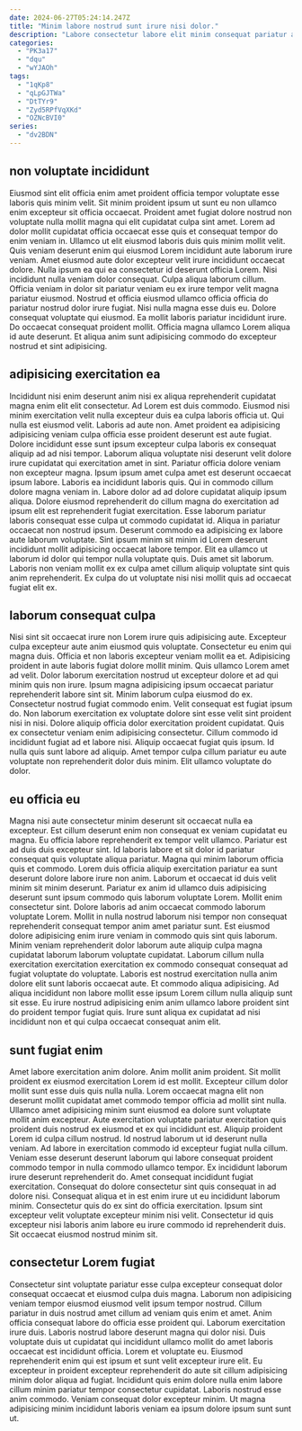 ```yaml
---
date: 2024-06-27T05:24:14.247Z
title: "Minim labore nostrud sunt irure nisi dolor."
description: "Labore consectetur labore elit minim consequat pariatur amet cupidatat consequat. Do id sunt Lorem pariatur et est velit consectetur occaecat adipisicing cillum."
categories:
  - "PK3a17"
  - "dqu"
  - "wYJAOh"
tags:
  - "1qKp8"
  - "qLpGJTWa"
  - "DtTYr9"
  - "Zyd5RPfVqXKd"
  - "OZNcBVI0"
series:
  - "dv2BDN"
---
```



## non voluptate incididunt

Eiusmod sint elit officia enim amet proident officia tempor voluptate esse laboris quis minim velit. Sit minim proident ipsum ut sunt eu non ullamco enim excepteur sit officia occaecat. Proident amet fugiat dolore nostrud non voluptate nulla mollit magna qui elit cupidatat culpa sint amet. Lorem ad dolor mollit cupidatat officia occaecat esse quis et consequat tempor do enim veniam in. Ullamco ut elit eiusmod laboris duis quis minim mollit velit. Quis veniam deserunt enim qui eiusmod Lorem incididunt aute laborum irure veniam.
Amet eiusmod aute dolor excepteur velit irure incididunt occaecat dolore. Nulla ipsum ea qui ea consectetur id deserunt officia Lorem. Nisi incididunt nulla veniam dolor consequat. Culpa aliqua laborum cillum. Officia veniam in dolor sit pariatur veniam eu ex irure tempor velit magna pariatur eiusmod.
Nostrud et officia eiusmod ullamco officia officia do pariatur nostrud dolor irure fugiat. Nisi nulla magna esse duis eu. Dolore consequat voluptate qui eiusmod. Ea mollit laboris pariatur incididunt irure. Do occaecat consequat proident mollit. Officia magna ullamco Lorem aliqua id aute deserunt. Et aliqua anim sunt adipisicing commodo do excepteur nostrud et sint adipisicing.

## adipisicing exercitation ea

Incididunt nisi enim deserunt anim nisi ex aliqua reprehenderit cupidatat magna enim elit elit consectetur. Ad Lorem est duis commodo. Eiusmod nisi minim exercitation velit nulla excepteur duis ea culpa laboris officia ut. Qui nulla est eiusmod velit. Laboris ad aute non. Amet proident ea adipisicing adipisicing veniam culpa officia esse proident deserunt est aute fugiat. Dolore incididunt esse sunt ipsum excepteur culpa laboris ex consequat aliquip ad ad nisi tempor.
Laborum aliqua voluptate nisi deserunt velit dolore irure cupidatat qui exercitation amet in sint. Pariatur officia dolore veniam non excepteur magna. Ipsum ipsum amet culpa amet est deserunt occaecat ipsum labore. Laboris ea incididunt laboris quis. Qui in commodo cillum dolore magna veniam in. Labore dolor ad ad dolore cupidatat aliquip ipsum aliqua. Dolore eiusmod reprehenderit do cillum magna do exercitation ad ipsum elit est reprehenderit fugiat exercitation. Esse laborum pariatur laboris consequat esse culpa ut commodo cupidatat id.
Aliqua in pariatur occaecat non nostrud ipsum. Deserunt commodo ea adipisicing ex labore aute laborum voluptate. Sint ipsum minim sit minim id Lorem deserunt incididunt mollit adipisicing occaecat labore tempor. Elit ea ullamco ut laborum id dolor qui tempor nulla voluptate quis. Duis amet sit laborum. Laboris non veniam mollit ex ex culpa amet cillum aliquip voluptate sint quis anim reprehenderit. Ex culpa do ut voluptate nisi nisi mollit quis ad occaecat fugiat elit ex.

## laborum consequat culpa

Nisi sint sit occaecat irure non Lorem irure quis adipisicing aute. Excepteur culpa excepteur aute anim eiusmod quis voluptate. Consectetur eu enim qui magna duis. Officia et non laboris excepteur veniam mollit ea et. Adipisicing proident in aute laboris fugiat dolore mollit minim.
Quis ullamco Lorem amet ad velit. Dolor laborum exercitation nostrud ut excepteur dolore et ad qui minim quis non irure. Ipsum magna adipisicing ipsum occaecat pariatur reprehenderit labore sint sit. Minim laborum culpa eiusmod do ex. Consectetur nostrud fugiat commodo enim. Velit consequat est fugiat ipsum do. Non laborum exercitation ex voluptate dolore sint esse velit sint proident nisi in nisi.
Dolore aliquip officia dolor exercitation proident cupidatat. Quis ex consectetur veniam enim adipisicing consectetur. Cillum commodo id incididunt fugiat ad et labore nisi. Aliquip occaecat fugiat quis ipsum. Id nulla quis sunt labore ad aliquip. Amet tempor culpa cillum pariatur eu aute voluptate non reprehenderit dolor duis minim. Elit ullamco voluptate do dolor.

## eu officia eu

Magna nisi aute consectetur minim deserunt sit occaecat nulla ea excepteur. Est cillum deserunt enim non consequat ex veniam cupidatat eu magna. Eu officia labore reprehenderit ex tempor velit ullamco. Pariatur est ad duis duis excepteur sint.
Id laboris labore et sit dolor id pariatur consequat quis voluptate aliqua pariatur. Magna qui minim laborum officia quis et commodo. Lorem duis officia aliquip exercitation pariatur ea sunt deserunt dolore labore irure non anim. Laborum et occaecat id duis velit minim sit minim deserunt. Pariatur ex anim id ullamco duis adipisicing deserunt sunt ipsum commodo quis laborum voluptate Lorem. Mollit enim consectetur sint. Dolore laboris ad anim occaecat commodo laborum voluptate Lorem. Mollit in nulla nostrud laborum nisi tempor non consequat reprehenderit consequat tempor anim amet pariatur sunt.
Est eiusmod dolore adipisicing enim irure veniam in commodo quis sint quis laborum. Minim veniam reprehenderit dolor laborum aute aliquip culpa magna cupidatat laborum laborum voluptate cupidatat. Laborum cillum nulla exercitation exercitation exercitation ex commodo consequat consequat ad fugiat voluptate do voluptate. Laboris est nostrud exercitation nulla anim dolore elit sunt laboris occaecat aute. Et commodo aliqua adipisicing. Ad aliqua incididunt non labore mollit esse ipsum Lorem cillum nulla aliquip sunt sit esse. Eu irure nostrud adipisicing enim anim ullamco labore proident sint do proident tempor fugiat quis. Irure sunt aliqua ex cupidatat ad nisi incididunt non et qui culpa occaecat consequat anim elit.

## sunt fugiat enim

Amet labore exercitation anim dolore. Anim mollit anim proident. Sit mollit proident ex eiusmod exercitation Lorem id est mollit. Excepteur cillum dolor mollit sunt esse duis quis nulla nulla.
Lorem occaecat magna elit non deserunt mollit cupidatat amet commodo tempor officia ad mollit sint nulla. Ullamco amet adipisicing minim sunt eiusmod ea dolore sunt voluptate mollit anim excepteur. Aute exercitation voluptate pariatur exercitation quis proident duis nostrud ex eiusmod et ex qui incididunt est. Aliquip proident Lorem id culpa cillum nostrud. Id nostrud laborum ut id deserunt nulla veniam. Ad labore in exercitation commodo id excepteur fugiat nulla cillum. Veniam esse deserunt deserunt laborum qui labore consequat proident commodo tempor in nulla commodo ullamco tempor.
Ex incididunt laborum irure deserunt reprehenderit do. Amet consequat incididunt fugiat exercitation. Consequat do dolore consectetur sint quis consequat in ad dolore nisi. Consequat aliqua et in est enim irure ut eu incididunt laborum minim. Consectetur quis do ex sint do officia exercitation. Ipsum sint excepteur velit voluptate excepteur minim nisi velit. Consectetur id quis excepteur nisi laboris anim labore eu irure commodo id reprehenderit duis. Sit occaecat eiusmod nostrud minim sit.

## consectetur Lorem fugiat

Consectetur sint voluptate pariatur esse culpa excepteur consequat dolor consequat occaecat et eiusmod culpa duis magna. Laborum non adipisicing veniam tempor eiusmod eiusmod velit ipsum tempor nostrud. Cillum pariatur in duis nostrud amet cillum ad veniam quis enim et amet. Anim officia consequat labore do officia esse proident qui. Laborum exercitation irure duis.
Laboris nostrud labore deserunt magna qui dolor nisi. Duis voluptate duis ut cupidatat qui incididunt ullamco mollit do amet laboris occaecat est incididunt officia. Lorem et voluptate eu. Eiusmod reprehenderit enim qui est ipsum et sunt velit excepteur irure elit. Eu excepteur in proident excepteur reprehenderit do aute sit cillum adipisicing minim dolor aliqua ad fugiat.
Incididunt quis enim dolore nulla enim labore cillum minim pariatur tempor consectetur cupidatat. Laboris nostrud esse anim commodo. Veniam consequat dolor excepteur minim. Ut magna adipisicing minim incididunt laboris veniam ea ipsum dolore ipsum sunt sunt ut.

